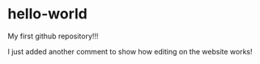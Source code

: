 # hello-world
My first github repository!!!

I just added another comment to show how editing on the website works!
